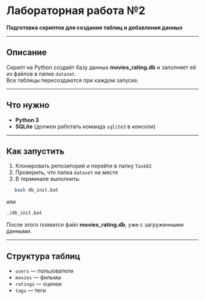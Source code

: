 # Лабораторная работа №2  
**Подготовка скриптов для создания таблиц и добавления данных**

---

## Описание  
Скрипт на Python создаёт базу данных **movies_rating.db** и заполняет её из файлов в папке `dataset`.  
Все таблицы пересоздаются при каждом запуске.

---

## Что нужно
- **Python 3**
- **SQLite** (должен работать команда `sqlite3` в консоли)

---

## Как запустить  
1. Клонировать репозиторий и перейти в папку `Task02`  
2. Проверить, что папка `dataset` на месте  
3. В терминале выполнить:
```bash
   bash db_init.bat
````

или

```bash
./db_init.bat
```

После этого появится файл **movies_rating.db**, уже с загруженными данными.

---

## Структура таблиц

* `users` — пользователи
* `movies` — фильмы
* `ratings` — оценки
* `tags` — теги